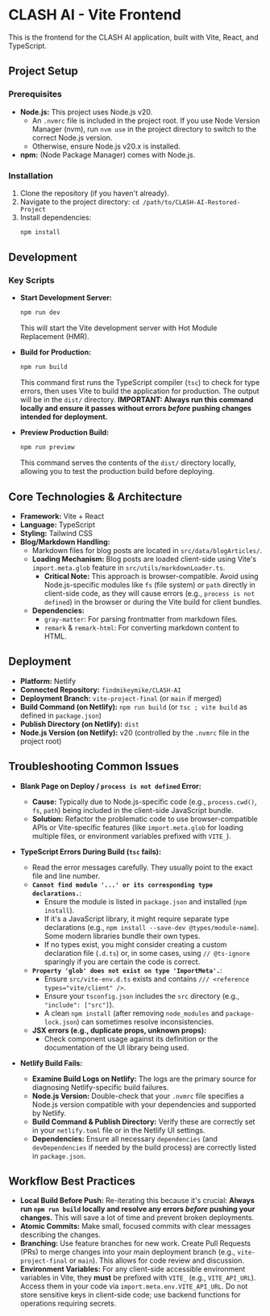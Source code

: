 # CLASH AI - Vite Frontend

This is the frontend for the CLASH AI application, built with Vite, React, and TypeScript.

## Project Setup

### Prerequisites
*   **Node.js:** This project uses Node.js v20.
    *   An `.nvmrc` file is included in the project root. If you use Node Version Manager (nvm), run `nvm use` in the project directory to switch to the correct Node.js version.
    *   Otherwise, ensure Node.js v20.x is installed.
*   **npm:** (Node Package Manager) comes with Node.js.

### Installation
1.  Clone the repository (if you haven't already).
2.  Navigate to the project directory: `cd /path/to/CLASH-AI-Restored-Project`
3.  Install dependencies:
    ```bash
    npm install
    ```

## Development

### Key Scripts
*   **Start Development Server:**
    ```bash
    npm run dev
    ```
    This will start the Vite development server with Hot Module Replacement (HMR).

*   **Build for Production:**
    ```bash
    npm run build
    ```
    This command first runs the TypeScript compiler (`tsc`) to check for type errors, then uses Vite to build the application for production. The output will be in the `dist/` directory.
    **IMPORTANT: Always run this command locally and ensure it passes without errors *before* pushing changes intended for deployment.**

*   **Preview Production Build:**
    ```bash
    npm run preview
    ```
    This command serves the contents of the `dist/` directory locally, allowing you to test the production build before deploying.

## Core Technologies & Architecture

*   **Framework:** Vite + React
*   **Language:** TypeScript
*   **Styling:** Tailwind CSS
*   **Blog/Markdown Handling:**
    *   Markdown files for blog posts are located in `src/data/blogArticles/`.
    *   **Loading Mechanism:** Blog posts are loaded client-side using Vite's `import.meta.glob` feature in `src/utils/markdownLoader.ts`.
        *   **Critical Note:** This approach is browser-compatible. Avoid using Node.js-specific modules like `fs` (file system) or `path` directly in client-side code, as they will cause errors (e.g., `process is not defined`) in the browser or during the Vite build for client bundles.
    *   **Dependencies:**
        *   `gray-matter`: For parsing frontmatter from markdown files.
        *   `remark` & `remark-html`: For converting markdown content to HTML.

## Deployment

*   **Platform:** Netlify
*   **Connected Repository:** `findmikeymike/CLASH-AI`
*   **Deployment Branch:** `vite-project-final` (or `main` if merged)
*   **Build Command (on Netlify):** `npm run build` (or `tsc ; vite build` as defined in `package.json`)
*   **Publish Directory (on Netlify):** `dist`
*   **Node.js Version (on Netlify):** v20 (controlled by the `.nvmrc` file in the project root)

## Troubleshooting Common Issues

*   **Blank Page on Deploy / `process is not defined` Error:**
    *   **Cause:** Typically due to Node.js-specific code (e.g., `process.cwd()`, `fs`, `path`) being included in the client-side JavaScript bundle.
    *   **Solution:** Refactor the problematic code to use browser-compatible APIs or Vite-specific features (like `import.meta.glob` for loading multiple files, or environment variables prefixed with `VITE_`).

*   **TypeScript Errors During Build (`tsc` fails):**
    *   Read the error messages carefully. They usually point to the exact file and line number.
    *   **`Cannot find module '...' or its corresponding type declarations.`**:
        *   Ensure the module is listed in `package.json` and installed (`npm install`).
        *   If it's a JavaScript library, it might require separate type declarations (e.g., `npm install --save-dev @types/module-name`). Some modern libraries bundle their own types.
        *   If no types exist, you might consider creating a custom declaration file (`.d.ts`) or, in some cases, using `// @ts-ignore` sparingly if you are certain the code is correct.
    *   **`Property 'glob' does not exist on type 'ImportMeta'.`**:
        *   Ensure `src/vite-env.d.ts` exists and contains `/// <reference types="vite/client" />`.
        *   Ensure your `tsconfig.json` includes the `src` directory (e.g., `"include": ["src"]`).
        *   A clean `npm install` (after removing `node_modules` and `package-lock.json`) can sometimes resolve inconsistencies.
    *   **JSX errors (e.g., duplicate props, unknown props):**
        *   Check component usage against its definition or the documentation of the UI library being used.

*   **Netlify Build Fails:**
    *   **Examine Build Logs on Netlify:** The logs are the primary source for diagnosing Netlify-specific build failures.
    *   **Node.js Version:** Double-check that your `.nvmrc` file specifies a Node.js version compatible with your dependencies and supported by Netlify.
    *   **Build Command & Publish Directory:** Verify these are correctly set in your `netlify.toml` file or in the Netlify UI settings.
    *   **Dependencies:** Ensure all necessary `dependencies` (and `devDependencies` if needed by the build process) are correctly listed in `package.json`.

## Workflow Best Practices

*   **Local Build Before Push:** Re-iterating this because it's crucial: **Always run `npm run build` locally and resolve any errors *before* pushing your changes.** This will save a lot of time and prevent broken deployments.
*   **Atomic Commits:** Make small, focused commits with clear messages describing the changes.
*   **Branching:** Use feature branches for new work. Create Pull Requests (PRs) to merge changes into your main deployment branch (e.g., `vite-project-final` or `main`). This allows for code review and discussion.
*   **Environment Variables:** For any client-side accessible environment variables in Vite, they **must** be prefixed with `VITE_` (e.g., `VITE_API_URL`). Access them in your code via `import.meta.env.VITE_API_URL`. Do not store sensitive keys in client-side code; use backend functions for operations requiring secrets.